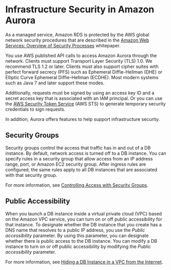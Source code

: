 # Infrastructure Security in Amazon Aurora<a name="infrastructure-security"></a>

As a managed service, Amazon RDS is protected by the AWS global network security procedures that are described in the [Amazon Web Services: Overview of Security Processes](https://d0.awsstatic.com/whitepapers/Security/AWS_Security_Whitepaper.pdf) whitepaper\.

You use AWS published API calls to access Amazon Aurora through the network\. Clients must support Transport Layer Security \(TLS\) 1\.0\. We recommend TLS 1\.2 or later\. Clients must also support cipher suites with perfect forward secrecy \(PFS\) such as Ephemeral Diffie\-Hellman \(DHE\) or Elliptic Curve Ephemeral Diffie\-Hellman \(ECDHE\)\. Most modern systems such as Java 7 and later support these modes\. 

Additionally, requests must be signed by using an access key ID and a secret access key that is associated with an IAM principal\. Or you can use the [AWS Security Token Service](https://docs.aws.amazon.com/STS/latest/APIReference/Welcome.html) \(AWS STS\) to generate temporary security credentials to sign requests\.

In addition, Aurora offers features to help support infrastructure security\.

## Security Groups<a name="infrastructure-security.security-groups"></a>

Security groups control the access that traffic has in and out of a DB instance\. By default, network access is turned off to a DB instance\. You can specify rules in a security group that allow access from an IP address range, port, or Amazon EC2 security group\. After ingress rules are configured, the same rules apply to all DB instances that are associated with that security group\.

For more information, see [Controlling Access with Security Groups](Overview.RDSSecurityGroups.md)\.

## Public Accessibility<a name="infrastructure-security.publicly-accessible"></a>

When you launch a DB instance inside a virtual private cloud \(VPC\) based on the Amazon VPC service, you can turn on or off public accessibility for that instance\. To designate whether the DB instance that you create has a DNS name that resolves to a public IP address, you use the *Public accessibility* parameter\. By using this parameter, you can designate whether there is public access to the DB instance\. You can modify a DB instance to turn on or off public accessibility by modifying the *Public accessibility* parameter\.

For more information, see [Hiding a DB Instance in a VPC from the Internet](USER_VPC.WorkingWithRDSInstanceinaVPC.md#USER_VPC.Hiding)\.